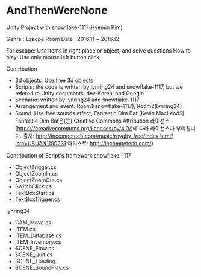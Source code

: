 # AndThenWereNone
Unity Project with snowflake-1117(Hyemin Kim)

Genre : Esacpe Room 
Date : 2016.11 ~ 2016.12

For escape: Use items in right place or object, and solve questions
How to play: Use only mouse left button click

Contribution
- 3d objects: Use free 3d objects
- Scripts: the code is written by lynring24 and snowflake-1117, but we refered to Unity documents, dev-Korea, and Google
- Scenario: written by lynring24 and snowflake-1117
- Arrangement and event: Room1(snowflake-1117), Room2(lynring24)
- Sound: Use free sounds effect, 
  Fantastic Dim Bar
  (Kevin MacLeod의 Fantastic Dim Bar은(는) Creative Commons Attribution 라이선스(https://creativecommons.org/licenses/by/4.0/)에 따라 라이선스가 부여됩니다.
  출처: http://incompetech.com/music/royalty-free/index.html?isrc=USUAN1100231
  아티스트: http://incompetech.com/)

Contribution of Script's framework
  snowflake-1117
  - ObjectTrigger.cs
  - ObjectZoomIn.cs
  - ObjectZoomOut.cs
  - SwitchClick.cs
  - TextBoxStart.cs
  - TextBoxTrigger.cs
  
  lynring24
  - CAM_Move.cs
  - ITEM.cs
  - ITEM_Database.cs
  - ITEM_Inventory.cs
  - SCENE_Flow.cs
  - SCENE_Quit.cs
  - SCENE_Loading
  - SCENE_SoundPlay.cs
